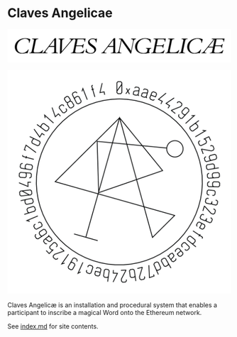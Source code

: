 # Claves Angelicae

![](assets/claves_logo_B.png)

![](assets/claves_angelicae_sigil_B.png)

Claves Angelicæ is an installation and procedural system that enables a participant to inscribe a magical Word onto the Ethereum network.

See [index.md](index.md) for site contents.
